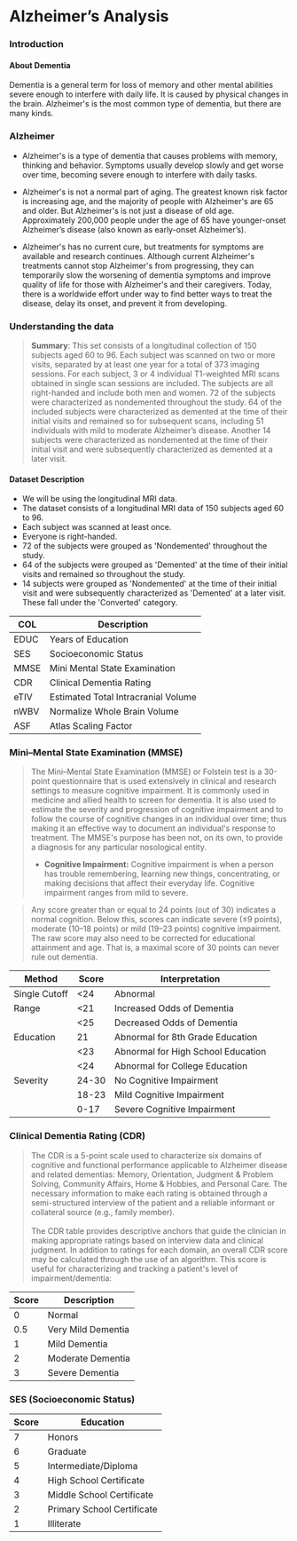 # Alzheimer’s Analysis

### Introduction

#### About Dementia

Dementia is a general term for loss of memory and other mental abilities severe enough to interfere with daily life. It is caused by physical changes in the brain. Alzheimer's is the most common type of dementia, but there are many kinds.

### Alzheimer

-   Alzheimer's is a type of dementia that causes problems with memory, thinking and behavior. Symptoms usually develop slowly and get worse over time, becoming severe enough to interfere with daily tasks.

*   Alzheimer's is not a normal part of aging. The greatest known risk factor is increasing age, and the majority of people with Alzheimer's are 65 and older. But Alzheimer's is not just a disease of old age. Approximately 200,000 people under the age of 65 have younger-onset Alzheimer’s disease (also known as early-onset Alzheimer’s).

*   Alzheimer's has no current cure, but treatments for symptoms are available and research continues. Although current Alzheimer's treatments cannot stop Alzheimer's from progressing, they can temporarily slow the worsening of dementia symptoms and improve quality of life for those with Alzheimer's and their caregivers. Today, there is a worldwide effort under way to find better ways to treat the disease, delay its onset, and prevent it from developing.

### Understanding the data

> **Summary**: This set consists of a longitudinal collection of 150 subjects aged 60 to 96. Each subject was scanned on two or more visits, separated by at least one year for a total of 373 imaging sessions. For each subject, 3 or 4 individual T1-weighted MRI scans obtained in single scan sessions are included. The subjects are all right-handed and include both men and women. 72 of the subjects were characterized as nondemented throughout the study. 64 of the included subjects were characterized as demented at the time of their initial visits and remained so for subsequent scans, including 51 individuals with mild to moderate Alzheimer’s disease. Another 14 subjects were characterized as nondemented at the time of their initial visit and were subsequently characterized as demented at a later visit.

#### Dataset Description

-   We will be using the longitudinal MRI data.
-   The dataset consists of a longitudinal MRI data of 150 subjects aged 60 to 96.
-   Each subject was scanned at least once.
-   Everyone is right-handed.
-   72 of the subjects were grouped as 'Nondemented' throughout the study.
-   64 of the subjects were grouped as 'Demented' at the time of their initial visits and remained so throughout the study.
-   14 subjects were grouped as 'Nondemented' at the time of their initial visit and were subsequently characterized as 'Demented' at a later visit. These fall under the 'Converted' category.

| COL  | Description                         |
| ---- | ----------------------------------- |
| EDUC | Years of Education                  |
| SES  | Socioeconomic Status                |
| MMSE | Mini Mental State Examination       |
| CDR  | Clinical Dementia Rating            |
| eTIV | Estimated Total Intracranial Volume |
| nWBV | Normalize Whole Brain Volume        |
| ASF  | Atlas Scaling Factor                |

### Mini–Mental State Examination (MMSE)

> The Mini–Mental State Examination (MMSE) or Folstein test is a 30-point questionnaire that is used extensively in clinical and research settings to measure cognitive impairment. It is commonly used in medicine and allied health to screen for dementia. It is also used to estimate the severity and progression of cognitive impairment and to follow the course of cognitive changes in an individual over time; thus making it an effective way to document an individual's response to treatment. The MMSE's purpose has been not, on its own, to provide a diagnosis for any particular nosological entity.
>
> -   **Cognitive Impairment:** Cognitive impairment is when a person has trouble remembering, learning new things, concentrating, or making decisions that affect their everyday life. Cognitive impairment ranges from mild to severe.

> Any score greater than or equal to 24 points (out of 30) indicates a normal cognition. Below this, scores can indicate severe (≤9 points), moderate (10–18 points) or mild (19–23 points) cognitive impairment. The raw score may also need to be corrected for educational attainment and age. That is, a maximal score of 30 points can never rule out dementia.

| **Method**    | **Score** | **Interpretation**                 |
| ------------- | --------- | ---------------------------------- |
| Single Cutoff | <24       | Abnormal                           |
| Range         | <21       | Increased Odds of Dementia         |
|               | <25       | Decreased Odds of Dementia         |
| Education     | 21        | Abnormal for 8th Grade Education   |
|               | <23       | Abnormal for High School Education |
|               | <24       | Abnormal for College Education     |
| Severity      | 24-30     | No Cognitive Impairment            |
|               | 18-23     | Mild Cognitive Impairment          |
|               | 0-17      | Severe Cognitive Impairment        |

### Clinical Dementia Rating (CDR)

> The CDR is a 5-point scale used to characterize six domains of cognitive and functional performance applicable to Alzheimer disease and related dementias: Memory, Orientation, Judgment & Problem Solving, Community Affairs, Home & Hobbies, and Personal Care. The necessary information to make each rating is obtained through a semi-structured interview of the patient and a reliable informant or collateral source (e.g., family member).<br><br>
> The CDR table provides descriptive anchors that guide the clinician in making appropriate ratings based on interview data and clinical judgment. In addition to ratings for each domain, an overall CDR score may be calculated through the use of an algorithm. This score is useful for characterizing and tracking a patient's level of impairment/dementia:

| Score | Description        |
| ----- | ------------------ |
| 0     | Normal             |
| 0.5   | Very Mild Dementia |
| 1     | Mild Dementia      |
| 2     | Moderate Dementia  |
| 3     | Severe Dementia    |

### SES (Socioeconomic Status)

| **Score** | **Education**              |
| --------- | -------------------------- |
| 7         | Honors                     |
| 6         | Graduate                   |
| 5         | Intermediate/Diploma       |
| 4         | High School Certificate    |
| 3         | Middle School Certificate  |
| 2         | Primary School Certificate |
| 1         | Illiterate                 |
